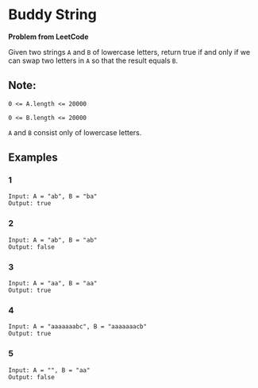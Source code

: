 # Buddy String

**Problem from LeetCode**

Given two strings `A` and `B` of lowercase letters, return true if and only if we can swap two letters in `A` so that the result equals `B`.

## Note:
`0 <= A.length <= 20000`

`0 <= B.length <= 20000`

`A` and `B` consist only of lowercase letters.


## Examples

### 1
```
Input: A = "ab", B = "ba"
Output: true
```

### 2
```
Input: A = "ab", B = "ab"
Output: false
```

### 3
```
Input: A = "aa", B = "aa"
Output: true
```

### 4
```
Input: A = "aaaaaaabc", B = "aaaaaaacb"
Output: true
```

### 5
```
Input: A = "", B = "aa"
Output: false
```
